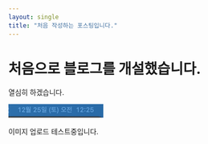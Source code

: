 ```yaml
---
layout: single
title: "처음 작성하는 포스팅입니다."
---
```


# 처음으로 블로그를 개설했습니다.

열심히 하겠습니다.

<img src="../images/2022-02-06-first/2021-12-25 am 12.25.32.png" alt="2021-12-25 am 12.25.32" style="zoom:50%;" />

이미지 업로드 테스트중입니다.
